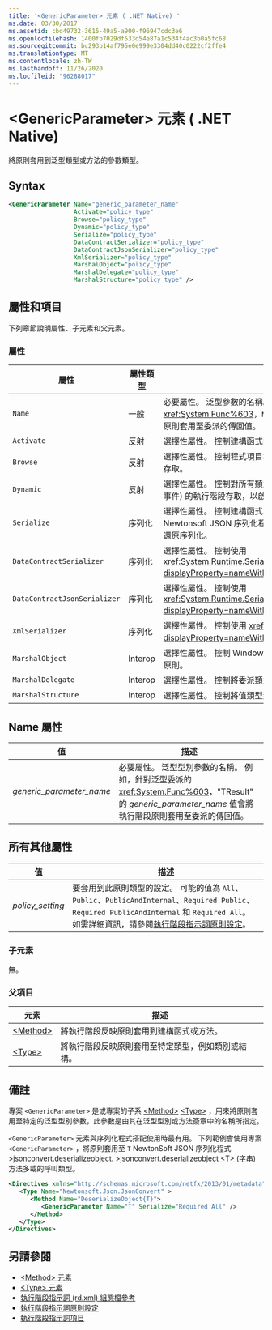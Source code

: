 ```yaml
---
title: '<GenericParameter> 元素 ( .NET Native) '
ms.date: 03/30/2017
ms.assetid: cbd49732-3615-49a5-a900-f96947cdc3e6
ms.openlocfilehash: 1400fb7029df533d54e87a1c534f4ac3b0a5fc68
ms.sourcegitcommit: bc293b14af795e0e999e3304dd40c0222cf2ffe4
ms.translationtype: MT
ms.contentlocale: zh-TW
ms.lasthandoff: 11/26/2020
ms.locfileid: "96288017"
---
```

# <a name="genericparameter-element-net-native"></a>\<GenericParameter> 元素 ( .NET Native) 

將原則套用到泛型類型或方法的參數類型。  
  
## <a name="syntax"></a>Syntax  
  
```xml  
<GenericParameter Name="generic_parameter_name"  
                  Activate="policy_type"  
                  Browse="policy_type"  
                  Dynamic="policy_type"  
                  Serialize="policy_type"  
                  DataContractSerializer="policy_type"  
                  DataContractJsonSerializer="policy_type"  
                  XmlSerializer="policy_type"  
                  MarshalObject="policy_type"  
                  MarshalDelegate="policy_type"  
                  MarshalStructure="policy_type" />
```  
  
## <a name="attributes-and-elements"></a>屬性和項目  

 下列章節說明屬性、子元素和父元素。  
  
### <a name="attributes"></a>屬性  
  
|屬性|屬性類型|描述|  
|---------------|--------------------|-----------------|  
|`Name`|一般|必要屬性。 泛型參數的名稱。 例如，針對泛型委派的 <xref:System.Func%603>，`Name` 屬性的值是 "TResult"，以將執行階段原則套用至委派的傳回值。|  
|`Activate`|反射|選擇性屬性。 控制建構函式的執行階段存取，以便啟動執行個體。|  
|`Browse`|反射|選擇性屬性。 控制程式項目相關資訊的查詢，但不會啟用任何執行階段存取。|  
|`Dynamic`|反射|選擇性屬性。 控制對所有類型成員 (包括建構函式、方法、欄位、屬性和事件) 的執行階段存取，以啟用動態程式設計。|  
|`Serialize`|序列化|選擇性屬性。 控制建構函式、欄位和屬性的執行階段存取，以便 Newtonsoft JSON 序列化程式等程式庫可對類型執行個體進行序列化和還原序列化。|  
|`DataContractSerializer`|序列化|選擇性屬性。 控制使用 <xref:System.Runtime.Serialization.DataContractSerializer?displayProperty=nameWithType> 類別的序列化原則。|  
|`DataContractJsonSerializer`|序列化|選擇性屬性。 控制使用 <xref:System.Runtime.Serialization.Json.DataContractJsonSerializer?displayProperty=nameWithType> 類別的 JSON 序列化原則。|  
|`XmlSerializer`|序列化|選擇性屬性。 控制使用 <xref:System.Xml.Serialization.XmlSerializer?displayProperty=nameWithType> 類別的 XML 序列化原則。|  
|`MarshalObject`|Interop|選擇性屬性。 控制 Windows 執行階段和 COM 之參考類型的封送處理原則。|  
|`MarshalDelegate`|Interop|選擇性屬性。 控制將委派類型當作函式指標封送處理至機器碼的原則。|  
|`MarshalStructure`|Interop|選擇性屬性。 控制將值類型封送處理為原生程式碼的原則。|  
  
## <a name="name-attribute"></a>Name 屬性  
  
|值|描述|  
|-----------|-----------------|  
|*generic_parameter_name*|必要屬性。 泛型型別參數的名稱。 例如，針對泛型委派的 <xref:System.Func%603>，"TResult" 的 *generic_parameter_name* 值會將執行階段原則套用至委派的傳回值。|  
  
## <a name="all-other-attributes"></a>所有其他屬性  
  
|值|描述|  
|-----------|-----------------|  
|*policy_setting*|要套用到此原則類型的設定。 可能的值為 `All`、`Public`、`PublicAndInternal`、`Required Public`、`Required PublicAndInternal` 和 `Required All`。 如需詳細資訊，請參閱[執行階段指示詞原則設定](runtime-directive-policy-settings.md)。|  
  
### <a name="child-elements"></a>子元素  

 無。  
  
### <a name="parent-elements"></a>父項目  
  
|元素|描述|  
|-------------|-----------------|  
|[\<Method>](method-element-net-native.md)|將執行階段反映原則套用到建構函式或方法。|  
|[\<Type>](type-element-net-native.md)|將執行階段反映原則套用至特定類型，例如類別或結構。|  
  
## <a name="remarks"></a>備註  

 專案 `<GenericParameter>` 是或專案的子系 [\<Method>](method-element-net-native.md) [\<Type>](type-element-net-native.md) ，用來將原則套用至特定的泛型型別參數，此參數是由其在泛型型別或方法簽章中的名稱所指定。  
  
 `<GenericParameter>` 元素與序列化程式搭配使用時最有用。 下列範例會使用專案 `<GenericParameter>` ，將原則套用至 `T` NewtonSoft JSON 序列化程式 [>jsonconvert.deserializeobject. >jsonconvert.deserializeobject \<T> (字串) ](https://www.newtonsoft.com/json/help/html/M_Newtonsoft_Json_JsonConvert_DeserializeObject__1.htm) 方法多載的呼叫類型。  
  
```xml  
<Directives xmlns="http://schemas.microsoft.com/netfx/2013/01/metadata">  
   <Type Name="Newtonsoft.Json.JsonConvert" >  
      <Method Name="DeserializeObject{T}">  
         <GenericParameter Name="T" Serialize="Required All" />  
      </Method>  
   </Type>  
</Directives>  
```  
  
## <a name="see-also"></a>另請參閱

- [\<Method> 元素](method-element-net-native.md)
- [\<Type> 元素](type-element-net-native.md)
- [執行階段指示詞 (rd.xml) 組態檔參考](runtime-directives-rd-xml-configuration-file-reference.md)
- [執行階段指示詞原則設定](runtime-directive-policy-settings.md)
- [執行階段指示詞項目](runtime-directive-elements.md)
